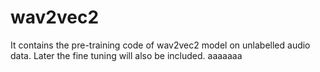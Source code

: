 # wav2vec2
It contains the pre-training code of wav2vec2 model on unlabelled audio data. Later the fine tuning will also be included.
aaaaaaa
